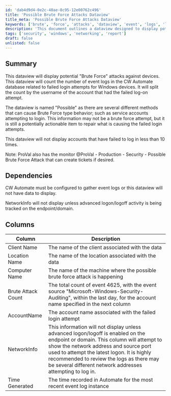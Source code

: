 ```yaml
---
id: 'dab4d9d4-0e2c-40ae-8c95-12e00762c496'
title: 'Possible Brute Force Attacks Dataview'
title_meta: 'Possible Brute Force Attacks Dataview'
keywords: ['brute', 'force', 'attacks', 'dataview', 'event', 'logs', 'login', 'windows']
description: 'This document outlines a dataview designed to display potential brute force attacks against Windows devices by counting failed login attempts recorded in the ConnectWise Automate database. It provides insights into the accounts experiencing these attempts and highlights the importance of monitoring such events for security.'
tags: ['security', 'windows', 'networking', 'report']
draft: false
unlisted: false
---
```

## Summary

This dataview will display potential "Brute Force" attacks against devices. This dataview will count the number of event logs in the CW Automate database related to failed login attempts for Windows devices. It will split the count by the username of the account that had the failed log-on attempt.

The dataview is named "Possible" as there are several different methods that can cause Brute Force type behavior; such as service accounts attempting to login. This information may not be a brute force attempt, but it is still a potentially actionable item to repair what is causing the failed login attempts.

This dataview will not display accounts that have failed to log in less than 10 times.

Note: ProVal also has the monitor @ProVal - Production - Security - Possible Brute Force Attack that can create tickets if desired.

## Dependencies

CW Automate must be configured to gather event logs or this dataview will not have data to display.

NetworkInfo will not display unless advanced logon/logoff activity is being tracked on the endpoint/domain.

## Columns

| Column             | Description                                                                                                       |
|--------------------|-------------------------------------------------------------------------------------------------------------------|
| Client Name        | The name of the client associated with the data                                                                  |
| Location Name      | The name of the location associated with the data                                                                |
| Computer Name      | The name of the machine where the possible brute force attack is happening                                        |
| Brute Attack Count  | The total count of event 4625, with the event source "Microsoft-Windows-Security-Auditing", within the last day, for the account name specified in the next column |
| AccountName        | The account name associated with the failed login attempt                                                        |
| NetworkInfo        | This information will not display unless advanced logon/logoff is enabled on the endpoint or domain. This column will attempt to show the network address and source port used to attempt the latest logon. It is highly recommended to review the logs as there may be several different network addresses attempting to log in. |
| Time Generated     | The time recorded in Automate for the most recent event log instance                                             |






